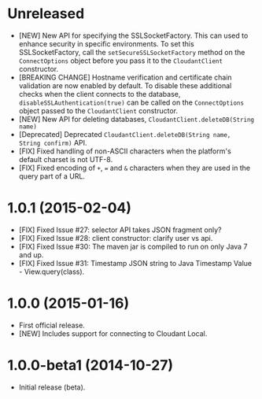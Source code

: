 # Unreleased

- [NEW] New API for specifying the SSLSocketFactory. This can used to
  enhance security in specific environments. To set this SSLSocketFactory,
  call the `setSecureSSLSocketFactory` method on the `ConnectOptions`
  object before you pass it to the `CloudantClient` constructor.
- [BREAKING CHANGE] Hostname verification and certificate chain
  validation are now enabled by default. To disable these additional
  checks when the client connects to the database,
  `disableSSLAuthentication(true)` can be called on the `ConnectOptions`
  object passed to the `CloudantClient` constructor.
- [NEW] New API for deleting databases, `CloudantClient.deleteDB(String name)`
- [Deprecated] Deprecated `CloudantClient.deleteDB(String name, String confirm)`
  API.
- [FIX] Fixed handling of non-ASCII characters when the platform's
  default charset is not UTF-8.
- [FIX] Fixed encoding of `+`, `=` and `&` characters when they are used
  in the query part of a URL.

# 1.0.1 (2015-02-04)

- [FIX] Fixed Issue #27: selector API takes JSON fragment only?
- [FIX] Fixed Issue #28: client constructor: clarify user vs api.
- [FIX] Fixed Issue #30: The maven jar is compiled to run on only
  Java 7 and up.
- [FIX] Fixed Issue #31: Timestamp JSON string to Java Timestamp
  Value - View.query(class).

# 1.0.0 (2015-01-16)

- First official release.
- [NEW] Includes support for connecting to Cloudant Local.

# 1.0.0-beta1 (2014-10-27)

- Initial release (beta).
